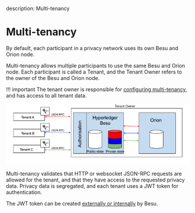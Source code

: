 description: Multi-tenancy
<!--- END of page meta data -->

# Multi-tenancy

By default, each participant in a privacy network uses its own Besu and Orion
node.

Multi-tenancy allows multiple participants to use the same Besu and
Orion node. Each participant is called a Tenant, and the Tenant Owner refers to
the owner of the Besu and Orion node.

!!! important
    The tenant owner is responsible for [configuring multi-tenancy](../../Tutorials/Privacy/Configuring-Multi-Tenancy.md), and has 
    access to all tenant data.
    
![Multi-tenancy](../../images/Multi-tenancy.png)

Multi-tenancy validates that HTTP or websocket JSON-RPC requests are allowed for 
the tenant, and that they have access to the requested privacy data. Privacy 
data is segregated, and each tenant uses a JWT token for authentication.

The JWT token can be created [externally or internally](../../HowTo/Interact/APIs/Authentication.md) by Besu.